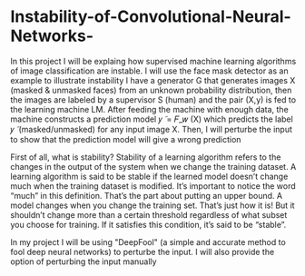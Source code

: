 # Instability-of-Convolutional-Neural-Networks-

In this project I will be explaing how supervised machine learning algorithms of image classification are instable. 
I will use the face mask detector as an example to illustrate instability
I have a generator G that generates images X (masked & unmasked faces) from an unknown probability distribution, 
then the images are labeled by a supervisor S (human) and the pair (X,y) is fed to the learning machine LM. After feeding the machine with enough data, 
the machine constructs a prediction model 𝑦 ̃ = 𝐹_𝑤 (X)  which predicts the label 𝑦 ̃ (masked/unmasked) for any input image X.
Then, I will perturbe the input to show that the prediction model will give a wrong prediction


First of all, what is stability? Stability of a learning algorithm refers to the changes in the output of the system when we change the training dataset. 
A learning algorithm is said to be stable if the learned model doesn’t change much when the training dataset is modified. 
It’s important to notice the word “much” in this definition. 
That’s the part about putting an upper bound. A model changes when you change the training set. 
That’s just how it is! But it shouldn’t change more than a certain threshold regardless of what subset you choose for training. 
If it satisfies this condition, it’s said to be “stable”.

In my project I will be using "DeepFool" (a simple and accurate method to fool deep neural networks) to perturbe the input. I will also provide the option of perturbing the input manually
